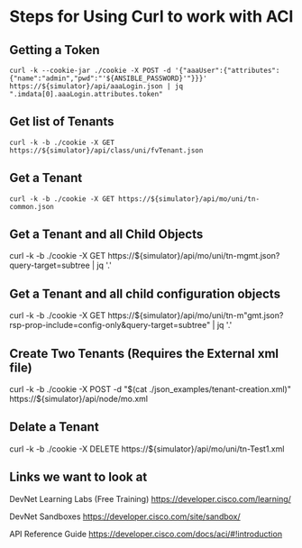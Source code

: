 # Steps for Using Curl to work with ACI

## Getting a Token

```
curl -k --cookie-jar ./cookie -X POST -d '{"aaaUser":{"attributes":{"name":"admin","pwd":"'${ANSIBLE_PASSWORD}'"}}}' https://${simulator}/api/aaaLogin.json | jq ".imdata[0].aaaLogin.attributes.token"
```

## Get list of Tenants
```
curl -k -b ./cookie -X GET https://${simulator}/api/class/uni/fvTenant.json
```

## Get a Tenant
```
curl -k -b ./cookie -X GET https://${simulator}/api/mo/uni/tn-common.json
```

## Get a Tenant and all Child Objects
curl -k -b ./cookie -X GET https://${simulator}/api/mo/uni/tn-mgmt.json?query-target=subtree  | jq '.'

## Get a Tenant and all child configuration objects
curl -k -b ./cookie -X GET https://${simulator}/api/mo/uni/tn-m"gmt.json?rsp-prop-include=config-only&query-target=subtree" | jq '.'

## Create Two Tenants (Requires the External xml file)
curl -k -b ./cookie -X POST -d "$(cat ./json_examples/tenant-creation.xml)" https://${simulator}/api/node/mo.xml

## Delate a Tenant
curl -k -b ./cookie -X DELETE https://${simulator}/api/mo/uni/tn-Test1.xml

## Links we want to look at

DevNet Learning Labs (Free Training)
https://developer.cisco.com/learning/

DevNet Sandboxes
https://developer.cisco.com/site/sandbox/

API Reference Guide
https://developer.cisco.com/docs/aci/#!introduction


